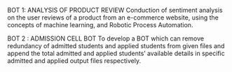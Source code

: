 BOT 1: ANALYSIS OF PRODUCT REVIEW
Conduction of sentiment analysis on the user reviews of a product from an e-commerce website, 
using the concepts of machine learning, and Robotic Process Automation.


BOT 2 : ADMISSION CELL BOT 
To develop a BOT which can remove redundancy of admitted students and applied students from given files and append the total admitted and applied students’ available details in specific admitted and applied output files respectively.

